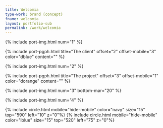```yaml
---
title: Welcomia
type-work: brand (concept)
fname: welcomia
layout: portfolio-sub
permalink: /work/welcomia
---
```


{% include port-img.html num="1" %}

{% include port-pgph.html title="The client" offset="2" offset-mobile="3" color="dblue" content="" %}

{% include port-img.html num="2" %}

{% include port-pgph.html title="The project" offset="3" offset-mobile="1" color="dorange" content="" %}

{% include port-img.html num="3" bottom-mar="20" %}

{% include port-img.html num="4" %}

{% include circle.html mobile="hide-mobile" color="navy" size="15" top="590" left="10" z="0"%}
{% include circle.html mobile="hide-mobile" color="lblue" size="15" top="520" left="75" z="0"%}
